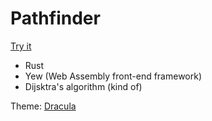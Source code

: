 # Pathfinder

[Try it](https://thomas.sauvajon.tech/pathfinder)

- Rust
- Yew (Web Assembly front-end framework)
- Dijsktra's algorithm (kind of)

Theme: [Dracula](https://github.com/dracula/dracula-theme)